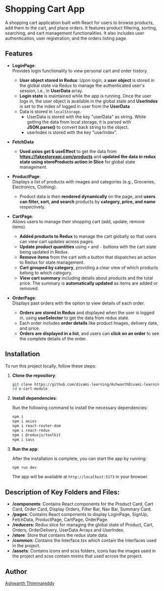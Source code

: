 # Shopping Cart App

A shopping cart application built with React for users to browse products, add them to the cart, and place orders. It features product filtering, sorting, searching, and cart management functionalities. It also includes user authentication, user registration, and the orders listing page.


## Features

+ **LoginPage**:    
  Provides login functionality to view personal cart and order history.  
  + **User object stored in Redux**: Upon login, a **user object** is stored in the global state via Redux to manage the authenticated user's session, i.e., in **UserData** array.
  + **Login state** is maintained while the app is running. Once the user logs in, the user object is available in the global state and **UserIndex** is set to the index of logged in user from the **UserData**
  + Data is stored in `localStorage`.
    + UserData is stored with the key "userData" as string. While getting the data from local storage, it is parsed with **JSON.parse()** to convert back string to the object.
    + userIndex is stored with the key "userIndex".

+ **FetchData**
    + **Used axios get & useEffect** to get the data from **https://fakestoreapi.com/products** and **updated the data in redux state using storeProducts action in Slice** for global state management.

+ **ProductPage**:  
  Displays a list of products with images and categories (e.g., Groceries, Electronics, Clothing).  
   
  + Product data is then **rendered dynamically** on the page, and **users can filter, sort, and search** products by **category, price, and name** respectively.

+ **CartPage**:  
  Allows users to manage their shopping cart (add, update, remove items).  
  + **Added products to Redux** to manage the cart globally so that users can view cart updates across pages.
  + **Update product quantities** using `+` and `-` buttons with the cart state being updated in Redux. 
  + **Remove items** from the cart with a button that dispatches an action to Redux for state management.
  + **Cart grouped by category**, providing a clear view of which products belong to which category.
  + **View cart summary** including details about products and the total price. The summary is **automatically updated** as items are added or removed.

+ **OrderPage**:  
  Displays past orders with the option to view details of each order.  
  + **Orders are stored in Redux** and displayed when the user is logged in, using **useSelector** to get the data from redux state.  
  + Each order includes **order details** like product Images, delivery date, and price.
  + **Orders are displayed in a list**, and users can **click on an order** to see the complete details of the order.

## Installation

To run this project locally, follow these steps:

1. **Clone the repository**:

    ```bash
    git clone https://github.com/divami-learning/AshwanthDivami-learning/tree/react/final-assignment
    cd e-cart-module
    ```

2. **Install dependencies**:

    Run the following command to install the necessary dependencies:

    ```bash
    npm i
    npm i axios
    npm i react-router-dom
    npm i react-redux
    npm i @reduxjs/toolkit
    npm i sass
    ```

3. **Run the app**:

    After the installation is complete, you can start the app by running:

    ```bash
    npm run dev
    ```

    The app will be available at `http://localhost:5173` in your browser.

## Description of Key Folders and Files:

+ **/components**: Contains React components for the Product Card, Cart Card, Order Card, Display Orders, Filter Bar, Nav Bar, Summary Card.
+ **/pages**: Contains React components to display LoginPage, SignUp, FetchData, ProductPage, CartPage, OrderPage.
+ **/reducers**: Redux slice for managing the global state of Product, Cart, Orders, OrderDelivery, UserData Arrays and UserIndex.
+ **/store**: Store that contains the redux state data.
+ **/common**: Contains the Interface.tsx which contain the interfaces used in the project.
+ **/assets**: Contains icons and scss folders, icons has the images used in the project and scss contain mixins that used across the project.

## Author

[Ashwanth Thimmareddy](https://github.com/AshwanthDivami)